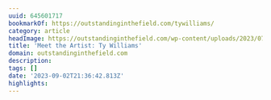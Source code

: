 ```yaml
---
uuid: 645601717
bookmarkOf: https://outstandinginthefield.com/tywilliams/
category: article
headImage: https://outstandinginthefield.com/wp-content/uploads/2023/07/EH-oitf-products-6668-e1690225016703.jpg
title: 'Meet the Artist: Ty Williams'
domain: outstandinginthefield.com
description: 
tags: []
date: '2023-09-02T21:36:42.813Z'
highlights: 
---
```





